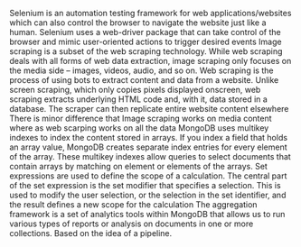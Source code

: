 Selenium is an automation testing framework for web applications/websites which can also control the browser to navigate the website just like a human. Selenium uses a web-driver package that can take control of the browser and mimic user-oriented actions to trigger desired events
Image scraping is a subset of the web scraping technology. While web scraping deals with all forms of web data extraction, image scraping only focuses on the media side – images, videos, audio, and so on.
Web scraping is the process of using bots to extract content and data from a website. Unlike screen scraping, which only copies pixels displayed onscreen, web scraping extracts underlying HTML code and, with it, data stored in a database. The scraper can then replicate entire website content elsewhere
There is minor difference that Image scraping works on media content where as web scarping works on all the data
MongoDB uses multikey indexes to index the content stored in arrays. If you index a field that holds an array value, MongoDB creates separate index entries for every element of the array. These multikey indexes allow queries to select documents that contain arrays by matching on element or elements of the arrays.
Set expressions are used to define the scope of a calculation. The central part of the set expression is the set modifier that specifies a selection. This is used to modify the user selection, or the selection in the set identifier, and the result defines a new scope for the calculation
The aggregation framework is a set of analytics tools within MongoDB that allows us to run various types of reports or analysis on documents in one or more collections. Based on the idea of a pipeline.
